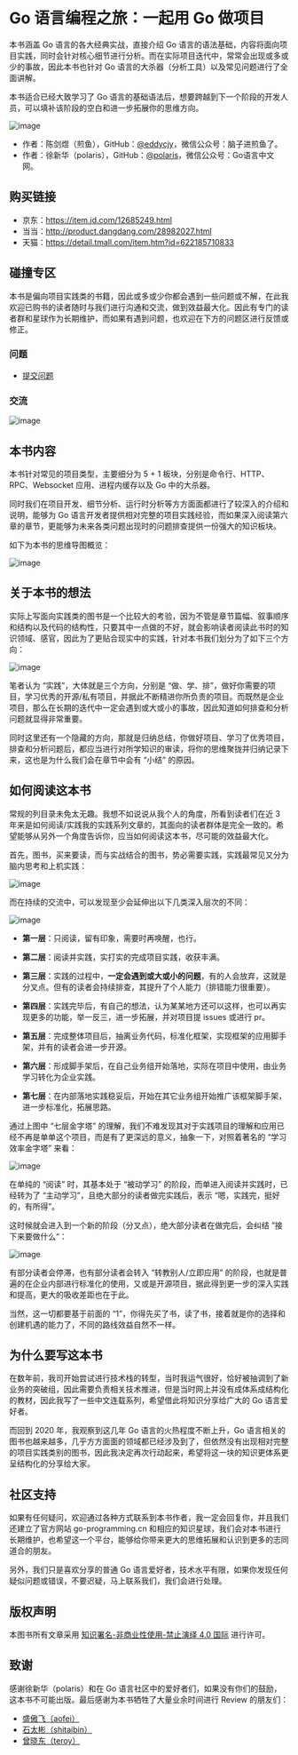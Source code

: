 # Go 语言编程之旅：一起用 Go 做项目

本书涵盖 Go 语言的各大经典实战，直接介绍 Go 语言的语法基础，内容将面向项目实践，同时会针对核心细节进行分析。而在实际项目迭代中，常常会出现或多或少的事故，因此本书也针对 Go 语言的大杀器（分析工具）以及常见问题进行了全面讲解。

本书适合已经大致学习了 Go 语言的基础语法后，想要跨越到下一个阶段的开发人员，可以填补该阶段的空白和进一步拓展你的思维方向。

![image](https://image.eddycjy.com/04737f7b3e5567224fd2bc93f352203d.jpeg)

- 作者：陈剑煜（煎鱼），GitHub：[@eddycjy](https://github.com/eddycjy)，微信公众号：脑子进煎鱼了。
- 作者：徐新华（polaris），GitHub：[@polaris](https://github.com/polaris1119)，微信公众号：Go语言中文网。

## 购买链接

- 京东：https://item.jd.com/12685249.html
- 当当：http://product.dangdang.com/28982027.html
- 天猫：https://detail.tmall.com/item.htm?id=622185710833

## 碰撞专区

本书是偏向项目实践类的书籍，因此或多或少你都会遇到一些问题或不解，在此我欢迎已购书的读者随时与我们进行沟通和交流，做到效益最大化。因此有专门的读者群和星球作为长期维护，而如果有遇到问题，也欢迎在下方的问题区进行反馈或修正。

### 问题

- [提交问题](https://github.com/go-programming-tour-book/book/issues/new)

### 交流

![image](https://image.eddycjy.com/5477850f13e9b404491f379102dafb60.jpg)

## 本书内容

本书针对常见的项目类型，主要细分为 5 + 1 板块，分别是命令行、HTTP、RPC、Websocket 应用、进程内缓存以及 Go 中的大杀器。

同时我们在项目开发、细节分析、运行时分析等方方面面都进行了较深入的介绍和说明，能够为 Go 语言开发者提供相对完整的项目实践经验，而如果深入阅读第六章的章节，更能够为未来各类问题出现时的问题排查提供一份强大的知识板块。

如下为本书的思维导图概览：

![image](https://image.eddycjy.com/e5eafb17140fdc06830b838eb7fb0468.png)

## 关于本书的想法

实际上写面向实践类的图书是一个比较大的考验，因为不管是章节篇幅、叙事顺序和结构以及代码的结构性，只要其中一点做的不好，就会影响读者阅读此书时的知识领域、感官，因此为了更贴合现实中的实践，针对本书我们划分为了如下三个方向：

![image](https://image.eddycjy.com/65e1e9cbfd14617fd054970e3d474e64.png)

笔者认为 “实践”，大体就是三个方向，分别是 “做、学、排”，做好你需要的项目，学习优秀的开源/私有项目，并据此不断精进你所负责的项目。而既然是企业项目，那么在长期的迭代中一定会遇到或大或小的事故，因此知道如何排查和分析问题就显得非常重要。

同时这里还有一个隐藏的方向，那就是归纳总结，你做好项目、学习了优秀项目，排查和分析问题后，都应当进行对所学知识的审读，将你的思维聚拢并归纳记录下来，这也是为什么我们会在章节中会有 “小结” 的原因。

## 如何阅读这本书

常规的列目录未免太无趣。我想不如说说从我个人的角度，所看到读者们在近 3 年来是如何阅读/实践我的实践系列文章的，其面向的读者群体是完全一致的。希望能够从另外一个角度告诉你，应当如何阅读这本书，尽可能的效益最大化。

首先，图书，买来要读，而与实战结合的图书，势必需要实践，实践最常见又分为脑内思考和上机实践：

![image](https://image.eddycjy.com/a6faa89061d62be755b715607e2563b8.jpg)

而在持续的交流中，可以发现至少会延伸出以下几类深入层次的不同：

![image](https://image.eddycjy.com/e3b17b0867e66bda4b5c6fb24ddcebc9.jpg)

- **第一层**：只阅读，留有印象，需要时再唤醒，也行。

- **第二层**：阅读并实践，实打实的完成项目实践，收获丰满。

- **第三层**：实践的过程中，**一定会遇到或大或小的问题**，有的人会放弃，这就是分叉点。但有的读者会持续排查，其提升了个人能力（排错能力很重要）。

- **第四层**：实践完毕后，有自己的想法，认为某某地方还可以这样，也可以再实现更多的功能，举一反三，进一步拓展，并对项目提 issues 或进行 pr。

- **第五层**：完成整体项目后，抽离业务代码，标准化框架，实现框架的应用脚手架，并有的读者会进一步开源。

- **第六层**：形成脚手架后，在自己业务组开始落地，实际在项目中使用，由业务学习转化为企业实践。

- **第七层**：在内部落地实践稳妥后，开始在其它业务组开始推广该框架脚手架，进一步标准化，拓展思路。

通过上图中 “七层金字塔” 的理解，我们不难发现其对于实践项目的理解和应用已经不再是单单这个项目，而是有了更深远的意义，抽象一下，对照着著名的 “学习效率金字塔” 来看：

![image](https://image.eddycjy.com/a35394d0ab562efaac8367c3eeff4b07.jpg)

在单纯的 “阅读” 时，其基本处于 “被动学习” 的阶段，而单进入阅读并实践时，已经转为了 “主动学习”，且绝大部分的读者做完实践后，表示 “嗯，实践完，挺好的，有所得”。

这时候就会进入到一个新的阶段（分叉点），绝大部分读者在做完后，会纠结 ”接下来要做什么“：

![image](https://image.eddycjy.com/16c678d883fe3b4e1db5fa99dfd0b302.jpg)

有部分读者会停滞，也有部分读者会转入 “转教别人/立即应用” 的阶段，也就是普遍的在企业内部进行标准化的使用，又或是开源项目，据此得到更一步的深入实践和提高，更大的吸收差距也在于此。

当然，这一切都要基于前面的 “1”，你得先买了书，读了书，接着就是你的选择和创建机遇的能力了，不同的路线效益自然不一样。

## 为什么要写这本书

在数年前，我司开始尝试进行技术栈的转型，当时我运气很好，恰好被抽调到了新业务的突破组，因此需要负责相关技术推进，但是当时网上并没有成体系成结构化的教材，因此我写了一些中文连载系列，希望借此将知识分享给广大的 Go 语言爱好者。

而回到 2020 年，我观察到这几年 Go 语言的火热程度不断上升，Go 语言相关的图书也越来越多，几乎方方面面的领域都已经涉及到了，但依然没有出现相对完整的项目实践类别的图书，因此我决定再次行动起来，希望将这一块的知识更体系更呈结构化的分享给大家。

## 社区支持

如果有任何疑问，欢迎通过各种方式联系到本书作者，我一定会回复你，并且我们还建立了官方网站 go-programming.cn 和相应的知识星球，我们会对本书进行长期维护，也希望这一个平台，能够给你带来更大的思维拓展和认识到更多的志同道合的朋友。

另外，我们只是喜欢分享的普通 Go 语言爱好者，技术水平有限，如果你发现任何疑似问题或错误，不要迟疑，马上联系我们，我们会进行处理。

## 版权声明

本图书所有文章采用 [知识署名-非商业性使用-禁止演绎 4.0 国际](https://creativecommons.org/licenses/by-nc-nd/4.0/deed.zh) 进行许可。

## 致谢

感谢徐新华（polaris）和在 Go 语言社区中的爱好者们，如果没有你们的鼓励，这本书不可能出版。最后感谢为本书牺牲了大量业余时间进行 Review 的朋友们：

- [盛傲飞（aofei）](https://github.com/aofei)
- [石太彬（shitaibin）](https://github.com/shitaibin)
- [曾晓东（teroy）](https://github.com/teroy)
